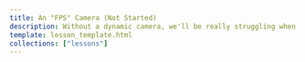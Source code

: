 ```yaml
---
title: An "FPS" Camera (Not Started)
description: Without a dynamic camera, we'll be really struggling when rendering models and scenes, so lets get this out of the way.
template: lesson_template.html
collections: ["lessons"]
---
```



